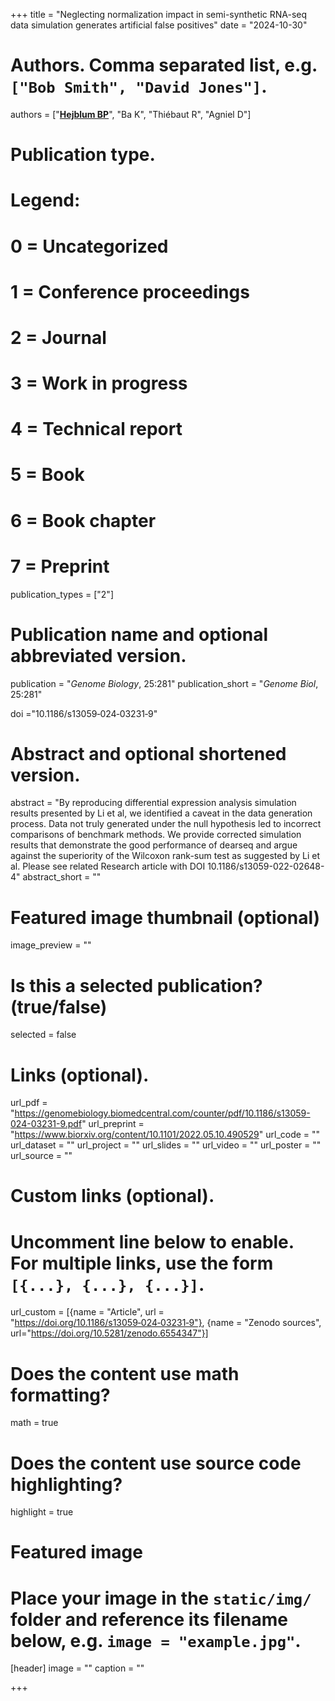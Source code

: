 +++
title = "Neglecting normalization impact in semi-synthetic RNA-seq data simulation generates artificial false positives"
date = "2024-10-30"

# Authors. Comma separated list, e.g. `["Bob Smith", "David Jones"]`.
authors = ["<u>**Hejblum BP**</u>", "Ba K", "Thiébaut R", "Agniel D"]
# Publication type.
# Legend:
# 0 = Uncategorized
# 1 = Conference proceedings
# 2 = Journal
# 3 = Work in progress
# 4 = Technical report
# 5 = Book
# 6 = Book chapter
# 7 = Preprint
publication_types = ["2"]

# Publication name and optional abbreviated version.
publication = "*Genome Biology*, 25:281"
publication_short = "*Genome Biol*, 25:281"

doi ="10.1186/s13059‑024‑03231‑9"

# Abstract and optional shortened version.
abstract = "By reproducing differential expression analysis simulation results presented by Li et al, we identified a caveat in the data generation process. Data not truly generated under the null hypothesis led to incorrect comparisons of benchmark methods. We provide corrected simulation results that demonstrate the good performance of dearseq and argue against the superiority of the Wilcoxon rank-sum test as suggested by Li et al. Please see related Research article with DOI 10.1186/s13059-022-02648-4"
abstract_short = ""

# Featured image thumbnail (optional)
image_preview = ""

# Is this a selected publication? (true/false)
selected = false

# Links (optional).
url_pdf = "https://genomebiology.biomedcentral.com/counter/pdf/10.1186/s13059-024-03231-9.pdf"
url_preprint = "https://www.biorxiv.org/content/10.1101/2022.05.10.490529"
url_code = ""
url_dataset = ""
url_project = ""
url_slides = ""
url_video = ""
url_poster = ""
url_source = ""

# Custom links (optional).
# Uncomment line below to enable. For multiple links, use the form `[{...}, {...}, {...}]`.
url_custom = [{name = "Article", url = "https://doi.org/10.1186/s13059‑024‑03231‑9"}, 
{name = "Zenodo sources", url="https://doi.org/10.5281/zenodo.6554347"}]


# Does the content use math formatting?
math = true

# Does the content use source code highlighting?
highlight = true

# Featured image
# Place your image in the `static/img/` folder and reference its filename below, e.g. `image = "example.jpg"`.
[header]
image = ""
caption = ""

+++
